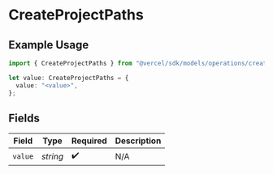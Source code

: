 # CreateProjectPaths

## Example Usage

```typescript
import { CreateProjectPaths } from "@vercel/sdk/models/operations/createproject.js";

let value: CreateProjectPaths = {
  value: "<value>",
};
```

## Fields

| Field              | Type               | Required           | Description        |
| ------------------ | ------------------ | ------------------ | ------------------ |
| `value`            | *string*           | :heavy_check_mark: | N/A                |